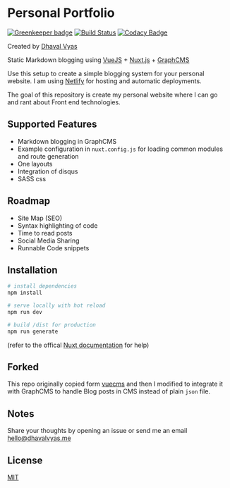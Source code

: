 # Personal Portfolio

[![Greenkeeper badge](https://badges.greenkeeper.io/dhavalwd/dhavalvyas.svg)](https://greenkeeper.io/) [![Build Status](https://travis-ci.com/dhavalwd/dhavalvyas.svg?branch=master)](https://travis-ci.com/dhavalwd/dhavalvyas) [![Codacy Badge](https://api.codacy.com/project/badge/Grade/93c4d217fbfc45e3be59f43468a7052f)](https://www.codacy.com/project/dhavalwd/dhavalvyas/dashboard?utm_source=github.com&amp;utm_medium=referral&amp;utm_content=dhavalwd/dhavalvyas&amp;utm_campaign=Badge_Grade_Dashboard)

Created by [Dhaval Vyas](https://dhavalvyas.me) 

Static Markdown blogging using [VueJS](https://vuejs.org/) + [Nuxt.js](https://nuxtjs.org/) + [GraphCMS](https://graphcms.com/)

Use this setup to create a simple blogging system for your personal website. I am using [Netlify](https://www.netlify.com/) for hosting and automatic deployments.

The goal of this repository is create my personal website where I can go and rant about Front end technologies.

## Supported Features

- Markdown blogging in GraphCMS
- Example configuration in `nuxt.config.js` for loading common modules and route generation
- One layouts
- Integration of disqus
- SASS css

## Roadmap

- Site Map (SEO) 
- Syntax highlighting of code
- Time to read posts
- Social Media Sharing
- Runnable Code snippets

## Installation 

``` bash
# install dependencies
npm install

# serve locally with hot reload 
npm run dev

# build /dist for production 
npm run generate 

```
(refer to the offical [Nuxt documentation](https://nuxtjs.org) for help)

## Forked

This repo originally copied form [vuecms](https://github.com/andreliem/vuecms) and then I modified to integrate it with GraphCMS to handle Blog posts in CMS instead of plain `json` file.

## Notes

Share your thoughts by opening an issue or send me an email hello@dhavalvyas.me

## License

[MIT](https://github.com/dhavalwd/dhavalvyas/blob/master/LICENSE)
